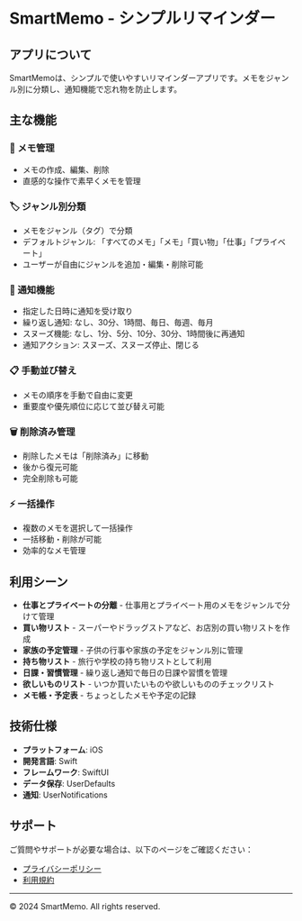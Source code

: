 # SmartMemo - シンプルリマインダー

## アプリについて

SmartMemoは、シンプルで使いやすいリマインダーアプリです。メモをジャンル別に分類し、通知機能で忘れ物を防止します。

## 主な機能

### 📝 メモ管理
- メモの作成、編集、削除
- 直感的な操作で素早くメモを管理

### 🏷️ ジャンル別分類
- メモをジャンル（タグ）で分類
- デフォルトジャンル: 「すべてのメモ」「メモ」「買い物」「仕事」「プライベート」
- ユーザーが自由にジャンルを追加・編集・削除可能

### 🔔 通知機能
- 指定した日時に通知を受け取り
- 繰り返し通知: なし、30分、1時間、毎日、毎週、毎月
- スヌーズ機能: なし、1分、5分、10分、30分、1時間後に再通知
- 通知アクション: スヌーズ、スヌーズ停止、閉じる

### 📋 手動並び替え
- メモの順序を手動で自由に変更
- 重要度や優先順位に応じて並び替え可能

### 🗑️ 削除済み管理
- 削除したメモは「削除済み」に移動
- 後から復元可能
- 完全削除も可能

### ⚡ 一括操作
- 複数のメモを選択して一括操作
- 一括移動・削除が可能
- 効率的なメモ管理

## 利用シーン

- **仕事とプライベートの分離** - 仕事用とプライベート用のメモをジャンルで分けて管理
- **買い物リスト** - スーパーやドラッグストアなど、お店別の買い物リストを作成
- **家族の予定管理** - 子供の行事や家族の予定をジャンル別に管理
- **持ち物リスト** - 旅行や学校の持ち物リストとして利用
- **日課・習慣管理** - 繰り返し通知で毎日の日課や習慣を管理
- **欲しいものリスト** - いつか買いたいものや欲しいもののチェックリスト
- **メモ帳・予定表** - ちょっとしたメモや予定の記録

## 技術仕様

- **プラットフォーム**: iOS
- **開発言語**: Swift
- **フレームワーク**: SwiftUI
- **データ保存**: UserDefaults
- **通知**: UserNotifications

## サポート

ご質問やサポートが必要な場合は、以下のページをご確認ください：

- [プライバシーポリシー](privacy-policy.html)
- [利用規約](terms-of-service.html)

---

© 2024 SmartMemo. All rights reserved.
